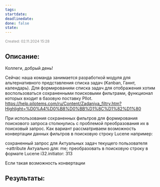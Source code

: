 ```yaml
---
tags: 
startdate: 
deadlinedate: 
done: false
state:
---
```

<span style="font-size:12px; color:#888888;">Created: 02.11.2024 15:28</span>

## Описание:

Коллеги, добрый день! 

Сейчас наша команда занимается разработкой модуля для альтернативного представления списка задач (Kanban, Ганнт, календарь). Для формированияи списка задач для отображения хотим воспользоваться сохраненными поисковыми фильтрами, функционал которых входит в базовую поставку PIlot. https://help.pilotems.com/ru/Content/Zadaniya_filtry.htm?Highlight=%D0%A4%D0%B8%D0%BB%D1%8C%D1%82%D1%80

При использования сохраненных фильтров для формирования поискового запроса столкнулись с проблемой преобразования их в поисковый запрос. Как вариант рассматриваем возможность конвертации данных фильтров в поисковую строку Lucene например:

сохраненный запрос для Актуальных задач текущего пользователя →attribute Актуально для: me;
преобразовать в поисковую строку в формате Lucene i32\.initiator:&#32;313

Если такая возможность конвертации

## Результаты:


